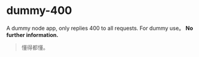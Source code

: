 # dummy-400
A dummy node app, only replies 400 to all requests.
For dummy use。 **No further information.**
>懂得都懂。 
